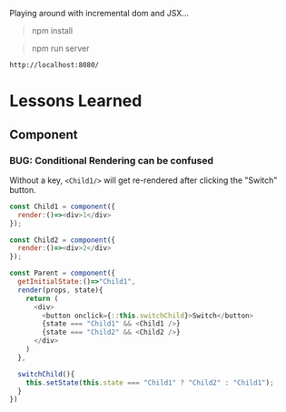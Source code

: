 Playing around with incremental dom and JSX...

> npm install

> npm run server

`http://localhost:8080/`

# Lessons Learned

## Component

### BUG: Conditional Rendering can be confused

Without a key, `<Child1/>` will get re-rendered after clicking the
"Switch" button.

```js
const Child1 = component({
  render:()=><div>1</div>
});

const Child2 = component({
  render:()=><div>2</div>
});

const Parent = component({
  getInitialState:()=>"Child1",
  render(props, state){
    return (
      <div>
        <button onclick={::this.switchChild}>Switch</button>
        {state === "Child1" && <Child1 />}
        {state === "Child2" && <Child2 />}
      </div>
    )
  },

  switchChild(){
    this.setState(this.state === "Child1" ? "Child2" : "Child1");
  }
})
```

